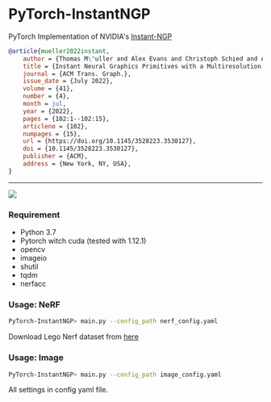 # PyTorch-InstantNGP
PyTorch Implementation of NVIDIA's [Instant-NGP](https://github.com/NVlabs/instant-ngp)
```bibtex
@article{mueller2022instant,
    author = {Thomas M\"uller and Alex Evans and Christoph Schied and Alexander Keller},
    title = {Instant Neural Graphics Primitives with a Multiresolution Hash Encoding},
    journal = {ACM Trans. Graph.},
    issue_date = {July 2022},
    volume = {41},
    number = {4},
    month = jul,
    year = {2022},
    pages = {102:1--102:15},
    articleno = {102},
    numpages = {15},
    url = {https://doi.org/10.1145/3528223.3530127},
    doi = {10.1145/3528223.3530127},
    publisher = {ACM},
    address = {New York, NY, USA},
}
```
-------------

<img src="assets\nerf.gif" />

### Requirement

* Python 3.7
* Pytorch witch cuda (tested with 1.12.1)
* opencv
* imageio
* shutil
* tqdm
* nerfacc

### Usage: NeRF
```sh
PyTorch-InstantNGP> main.py --config_path nerf_config.yaml
```
Download Lego Nerf dataset from [here](https://drive.google.com/drive/folders/1lrDkQanWtTznf48FCaW5lX9ToRdNDF1a)

### Usage: Image
```sh
PyTorch-InstantNGP> main.py --config_path image_config.yaml
```

All settings in config yaml file.
